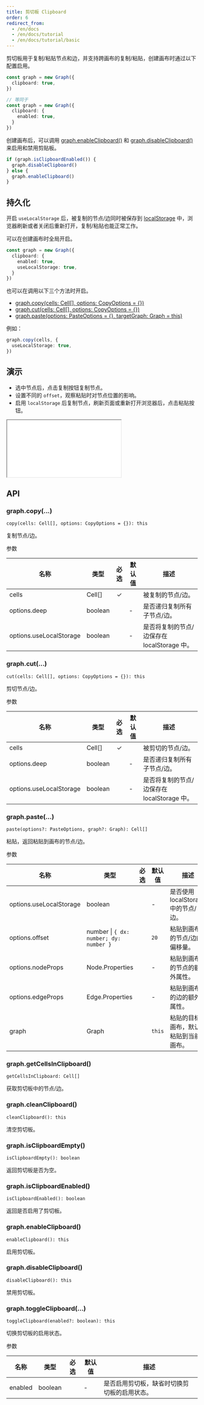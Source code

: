 ```yaml
---
title: 剪切板 Clipboard
order: 6
redirect_from:
  - /en/docs
  - /en/docs/tutorial
  - /en/docs/tutorial/basic
---
```


剪切板用于复制/粘贴节点和边，并支持跨画布的复制/粘贴，创建画布时通过以下配置启用。

```ts
const graph = new Graph({
  clipboard: true,
})

// 等同于
const graph = new Graph({
  clipboard: {
    enabled: true,
  }
})
```

创建画布后，可以调用 [graph.enableClipboard()](#graphenableclipboard) 和 [graph.disableClipboard()](#graphdisableclipboard) 来启用和禁用剪贴板。

```ts
if (graph.isClipboardEnabled()) {
  graph.disableClipboard()
} else {
  graph.enableClipboard()
}
```

## 持久化

开启 `useLocalStorage` 后，被复制的节点/边同时被保存到 [localStorage](https://developer.mozilla.org/en-US/docs/Web/API/Window/localStorage) 中，浏览器刷新或者关闭后重新打开，复制/粘贴也能正常工作。

可以在创建画布时全局开启。

```ts
const graph = new Graph({
  clipboard: {
    enabled: true,
    useLocalStorage: true,
  }
})
```

也可以在调用以下三个方法时开启。

- [graph.copy(cells: Cell[], options: CopyOptions = {})](#graphcopycells-cell-options-copyoptions--)
- [graph.cut(cells: Cell[], options: CopyOptions = {})](#graphcutcells-cell-options-copyoptions--)
- [graph.paste(options: PasteOptions = {}, targetGraph: Graph = this)](#graphpasteoptions-pasteoptions---targetgraph-graph--this)

例如：

```ts
graph.copy(cells, {
  useLocalStorage: true,
})
```

## 演示

- 选中节点后，点击复制按钮复制节点。
- 设置不同的 `offset`，观察粘贴时对节点位置的影响。
- 启用 `localStorage` 后复制节点，刷新页面或重新打开浏览器后，点击粘贴按钮。

<iframe src="/demos/tutorial/basic/clipboard/playground"></iframe>


## API

### graph.copy(...)

```sign
copy(cells: Cell[], options: CopyOptions = {}): this
```

复制节点/边。

<span class="tag-param">参数<span>

| 名称                    | 类型    | 必选 | 默认值 | 描述                                       |
|-------------------------|---------|:----:|--------|------------------------------------------|
| cells                   | Cell[]  |  ✓   |        | 被复制的节点/边。                           |
| options.deep            | boolean |      | -      | 是否递归复制所有子节点/边。                 |
| options.useLocalStorage | boolean |      | -      | 是否将复制的节点/边保存在 localStorage 中。 |

### graph.cut(...)

```sign
cut(cells: Cell[], options: CopyOptions = {}): this
```

剪切节点/边。

<span class="tag-param">参数<span>

| 名称                    | 类型    | 必选 | 默认值 | 描述                                       |
|-------------------------|---------|:----:|--------|------------------------------------------|
| cells                   | Cell[]  |  ✓   |        | 被剪切的节点/边。                           |
| options.deep            | boolean |      | -      | 是否递归复制所有子节点/边。                 |
| options.useLocalStorage | boolean |      | -      | 是否将复制的节点/边保存在 localStorage 中。 |

### graph.paste(...)

```sign
paste(options?: PasteOptions, graph?: Graph): Cell[]
```

粘贴，返回粘贴到画布的节点/边。

<span class="tag-param">参数<span>

| 名称                    | 类型                                   | 必选 | 默认值 | 描述                               |
|-------------------------|----------------------------------------|:----:|--------|----------------------------------|
| options.useLocalStorage | boolean                                |      | -      | 是否使用 localStorage 中的节点/边。 |
| options.offset          | number \| `{ dx: number; dy: number }` |      | `20`   | 粘贴到画布的节点/边的偏移量。       |
| options.nodeProps       | Node.Properties                        |      | -      | 粘贴到画布的节点的额外属性。        |
| options.edgeProps       | Edge.Properties                        |      | -      | 粘贴到画布的边的额外属性。          |
| graph                   | Graph                                  |      | `this` | 粘贴的目标画布，默认粘贴到当前画布。 |

### graph.getCellsInClipboard()

```sign
getCellsInClipboard: Cell[]
```

获取剪切板中的节点/边。

### graph.cleanClipboard()

```sign
cleanClipboard(): this
```

清空剪切板。

### graph.isClipboardEmpty()

```sign
isClipboardEmpty(): boolean
```

返回剪切板是否为空。

### graph.isClipboardEnabled()

```sign
isClipboardEnabled(): boolean
```

返回是否启用了剪切板。

### graph.enableClipboard()

```sign
enableClipboard(): this
```

启用剪切板。

### graph.disableClipboard()

```sign
disableClipboard(): this
```

禁用剪切板。

### graph.toggleClipboard(...)

```sign
toggleClipboard(enabled?: boolean): this
```

切换剪切板的启用状态。

<span class="tag-param">参数<span>

| 名称    | 类型    | 必选 | 默认值 | 描述                                       |
|---------|---------|:----:|--------|------------------------------------------|
| enabled | boolean |      | -      | 是否启用剪切板，缺省时切换剪切板的启用状态。 |
